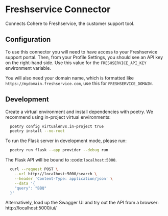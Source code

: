 # Freshservice Connector

Connects Cohere to Freshservice, the customer support tool.

## Configuration

To use this connector you will need to have access to your Freshservice support portal. Then, from your Profile Settings, you should see an API key on the right-hand side. Use this value for the `FRESHSERVICE_API_KEY` environment variable.

You will also need your domain name, which is formatted like `https://mydomain.freshservice.com`, use this for `FRESHSERVICE_DOMAIN`.

## Development

Create a virtual environment and install dependencies with poetry. We recommend using in-project virtual environments:

```bash
  poetry config virtualenvs.in-project true
  poetry install --no-root
```

To run the Flask server in development mode, please run:

```bash
  poetry run flask --app provider --debug run
```

The Flask API will be bound to :code:`localhost:5000`.

```bash
  curl --request POST \
    --url http://localhost:5000/search \
    --header 'Content-Type: application/json' \
    --data '{
    "query": "BBQ"
  }'
```

Alternatively, load up the Swagger UI and try out the API from a browser: http://localhost:5000/ui/
